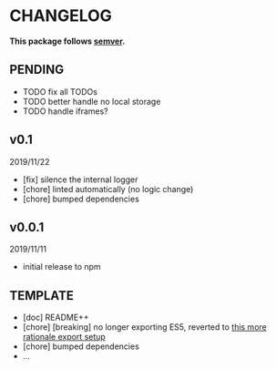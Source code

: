 # CHANGELOG
**This package follows [semver](https://semver.org/).**

## PENDING
* TODO fix all TODOs
* TODO better handle no local storage
* TODO handle iframes?

## v0.1
2019/11/22
* [fix] silence the internal logger
* [chore] linted automatically (no logic change)
* [chore] bumped dependencies

## v0.0.1
2019/11/11
* initial release to npm

## TEMPLATE
* [doc] README++
* [chore] [breaking] no longer exporting ES5, reverted to [this more rationale export setup](../../CONTRIBUTING/module-exports.md)
* [chore] bumped dependencies
* ...
